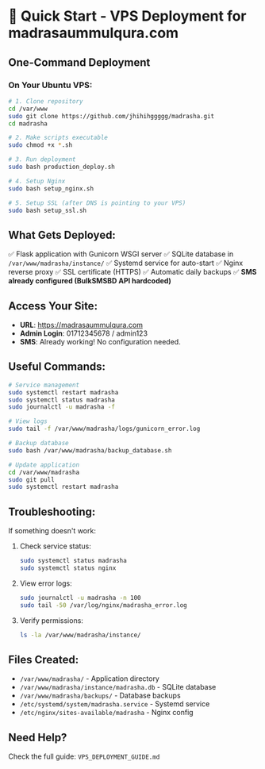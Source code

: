 # 🚀 Quick Start - VPS Deployment for madrasaummulqura.com

## One-Command Deployment

### On Your Ubuntu VPS:

```bash
# 1. Clone repository
cd /var/www
sudo git clone https://github.com/jhihihggggg/madrasha.git
cd madrasha

# 2. Make scripts executable
sudo chmod +x *.sh

# 3. Run deployment
sudo bash production_deploy.sh

# 4. Setup Nginx
sudo bash setup_nginx.sh

# 5. Setup SSL (after DNS is pointing to your VPS)
sudo bash setup_ssl.sh
```

## What Gets Deployed:

✅ Flask application with Gunicorn WSGI server
✅ SQLite database in `/var/www/madrasha/instance/`
✅ Systemd service for auto-start
✅ Nginx reverse proxy
✅ SSL certificate (HTTPS)
✅ Automatic daily backups
✅ **SMS already configured (BulkSMSBD API hardcoded)**

## Access Your Site:

- **URL**: https://madrasaummulqura.com
- **Admin Login**: 01712345678 / admin123
- **SMS**: Already working! No configuration needed.

## Useful Commands:

```bash
# Service management
sudo systemctl restart madrasha
sudo systemctl status madrasha
sudo journalctl -u madrasha -f

# View logs
sudo tail -f /var/www/madrasha/logs/gunicorn_error.log

# Backup database
sudo bash /var/www/madrasha/backup_database.sh

# Update application
cd /var/www/madrasha
sudo git pull
sudo systemctl restart madrasha
```

## Troubleshooting:

If something doesn't work:

1. Check service status:
   ```bash
   sudo systemctl status madrasha
   sudo systemctl status nginx
   ```

2. View error logs:
   ```bash
   sudo journalctl -u madrasha -n 100
   sudo tail -50 /var/log/nginx/madrasha_error.log
   ```

3. Verify permissions:
   ```bash
   ls -la /var/www/madrasha/instance/
   ```

## Files Created:

- `/var/www/madrasha/` - Application directory
- `/var/www/madrasha/instance/madrasha.db` - SQLite database
- `/var/www/madrasha/backups/` - Database backups
- `/etc/systemd/system/madrasha.service` - Systemd service
- `/etc/nginx/sites-available/madrasha` - Nginx config

## Need Help?

Check the full guide: `VPS_DEPLOYMENT_GUIDE.md`
